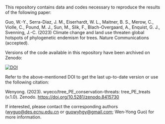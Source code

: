 This repository contains data and codes necessary to reproduce the results of the following paper:

Guo, W.-Y., Serra-Diaz, J. M., Eiserhardt, W. L., Maitner, B. S., Merow, C., Violle, C., Pound, M. J., Sun, M., Slik, F., Blach-Overgaard, A., Enquist, G. J., Svenning, J.-C. (2023) Climate change and land use threaten global hotspots of phylogenetic endemism for trees. Nature Communications (accepted).

Versions of the code available in this repository have been archived on Zenodo:

<a href="https://zenodo.org/badge/latestdoi/560737800"><img src="https://zenodo.org/badge/560737800.svg" alt="DOI"></a>


Refer to the above-mentioned DOI to get the last up-to-date version or use the following citation:

Wenyong. (2023). wyeco/tree_PE_conservation-threats: tree_PE_treats (v.1.0). Zenodo. https://doi.org/10.5281/zenodo.8415730

If interested, please contact the corresponding authors (wyguo@des.ecnu.edu.cn or guowyhgy@gmail.com; Wen-Yong Guo) for more information.
